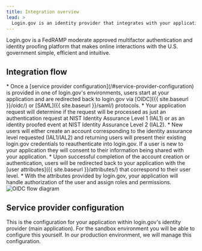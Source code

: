 ```yaml
---
title: Integration overview
lead: >
  Login.gov is an identity provider that integrates with your application using industry protocols.
---
```


Login.gov is a FedRAMP moderate approved multifactor authentication and identity proofing platform that makes online interactions with the U.S. government simple, efficient and intuitive.

<h2>Integration flow</h2>
* Once a [service provider configuration](/#service-provider-configuration) is provided in one of login.gov's environments, users start at your application and are redirected back to login.gov via [OIDC]({{ site.baseurl }}/oidc/) or [SAML]({{ site.baseurl }}/saml/) protocols.
* Your application request will determine if the request will be processed as just an authentication request at NIST Identity Assurance Level 1 (IAL1) or as an identity proofed event at NIST Identity Assurance Level 2 (IAL2).
* New users will either create an account corresponding to the identity assurance level requested (IAL1/IAL2) and returning users will present their existing login.gov credentials to reauthenticate into login.gov. If a user is new to your application they will consent to their information being shared with your application.
* Upon successful completion of the account creation or authentication, users will be redirected back to your application with the [user attributes]({{ site.baseurl }}/attributes/) that correspond to their user level.
* With the attributes provided by login.gov, your application will handle authorization of the user and assign roles and permissions.


<img src="{{ site.baseurl }}/assets/img/oidc-flow.png" alt="OIDC flow diagram" class="display-block grid-col flex-auto flex-align-center">



## Service provider configuration
This is the configuration for your application within login.gov's identity provider (main application). For the sandbox environment you will be able to configure this yourself. In our production environment, we will manage this configuration.


